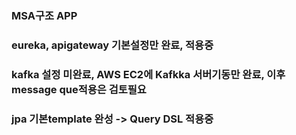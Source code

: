 ### MSA구조 APP
### eureka, apigateway 기본설정만 완료, 적용중
### kafka 설정 미완료, AWS EC2에 Kafkka 서버기동만 완료, 이후 message que적용은 검토필요
### jpa 기본template 완성 -> Query DSL 적용중
